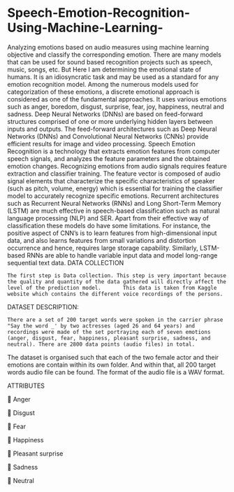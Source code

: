 # Speech-Emotion-Recognition-Using-Machine-Learning-

Analyzing emotions based on audio measures using machine learning objective and classify the corresponding emotion. There are many models that can be used for sound based recognition projects such as speech, music, songs, etc. But Here I am determining the emotional state of humans. It is an idiosyncratic task and may be used as a standard for any emotion recognition model. Among the numerous models used for categorization of these emotions, a discrete emotional approach is considered as one of the fundamental approaches. It uses various emotions such as anger, boredom, disgust, surprise, fear, joy, happiness, neutral and sadness. Deep Neural Networks (DNNs) are based on feed-forward structures comprised of one or more underlying hidden layers between inputs and outputs. The feed-forward architectures such as Deep Neural Networks (DNNs) and Convolutional Neural Networks (CNNs) provide efficient results for image and video processing. 
 Speech Emotion Recognition is a technology that extracts emotion features from computer speech signals, and analyzes the feature parameters and the obtained emotion changes. Recognizing emotions from audio signals requires feature extraction and classifier training. The feature vector is composed of audio signal elements that characterize the specific characteristics of speaker (such as pitch, volume, energy) which is essential for training the classifier model to accurately recognize specific emotions. Recurrent architectures such as Recurrent Neural Networks (RNNs) and Long Short-Term Memory (LSTM) are much effective in speech-based classification such as natural language processing (NLP) and SER. Apart from their effective way of classification these models do have some limitations. For instance, the positive aspect of CNN’s is to learn features from high-dimensional input data, and also learns features from small variations and distortion occurrence and hence, requires large storage capability. Similarly, LSTM-based RNNs are able to handle variable input data and model long-range sequential text data. 
DATA COLLECTION

 	The first step is Data collection. This step is very important because the quality and quantity of the data gathered will directly affect the level of the prediction model.       This data is taken from Kaggle website which contains the different voice recordings of the persons.

 DATASET DESCRIPTION:

	There are a set of 200 target words were spoken in the carrier phrase "Say the word _' by two actresses (aged 26 and 64 years) and recordings were made of the set portraying each of seven emotions (anger, disgust, fear, happiness, pleasant surprise, sadness, and neutral). There are 2800 data points (audio files) in total.
The dataset is organised such that each of the two female actor and their emotions are contain within its own folder. And within that, all 200 target words audio file can be found. The format of the audio file is a WAV format.

ATTRIBUTES

	Anger

	Disgust

	Fear

	Happiness

	Pleasant surprise

	Sadness

	Neutral
